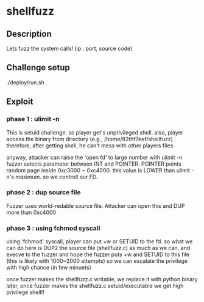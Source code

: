 # shellfuzz

## Description
Lets fuzz the system calls!
(ip : port, source code)

## Challenge setup
./deploy/run.sh

## Exploit

### phase 1 : ulimit -n
This is setuid challenge. so player get's unprivileged shell.
also, player access the binary from directory (e.g., /home/82thf7eef/shellfuzz)
therefore, after getting shell, he can't mess with other players files.

anyway, attacker can raise the 'open fd' to large number with ulimit -n
fuzzer selects parameter between INT and POINTER.
POINTER points random page inside 0xc3000 ~ 0xc4000.
this value is LOWER than ulimit -n's maximum. so we controll our FD.

### phase 2 : dup source file
Fuzzer uses world-redable source file. Attacker can open this and DUP
more than 0xc4000

### phase 3 : using fchmod syscall
using 'fchmod' syscall, player can put +w or SETUID to the fd.
so what we can do here is DUP2 the source file (shellfuzz.c)
as much as we can, and execve to the fuzzer and hope the fuzzer
puts +w and SETUID to this file (this is likely with 1000~2000 attempts)
so we can escalate the privilege with high chance (in few minuets)

once fuzzer makes the shellfuzz.c writable, we replace it with python binary
later, once fuzzer makes the shellfuzz.c setuid/executable we get high privilege shell!!


